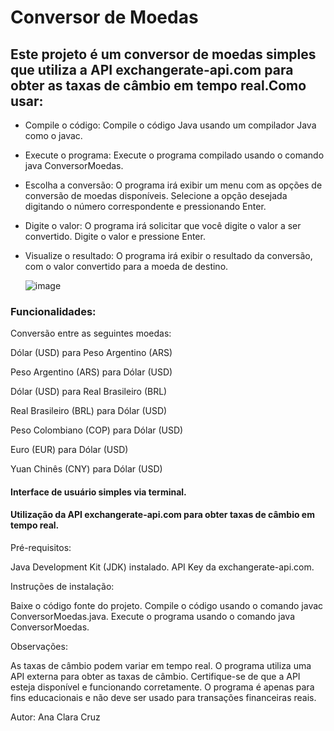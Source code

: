 # Conversor de Moedas
## Este projeto é um conversor de moedas simples que utiliza a API exchangerate-api.com para obter as taxas de câmbio em tempo real.Como usar:

* Compile o código: Compile o código Java usando um compilador Java como o javac.
* Execute o programa: Execute o programa compilado usando o comando java ConversorMoedas.
* Escolha a conversão: O programa irá exibir um menu com as opções de conversão de moedas disponíveis. Selecione a opção desejada digitando o número correspondente e pressionando Enter.
* Digite o valor: O programa irá solicitar que você digite o valor a ser convertido. Digite o valor e pressione Enter.
* Visualize o resultado: O programa irá exibir o resultado da conversão, com o valor convertido para a moeda de destino.

  ![image](https://github.com/user-attachments/assets/6e9c43af-300b-4a73-a50f-052f7de77607)


### Funcionalidades:

Conversão entre as seguintes moedas:

Dólar (USD) para Peso Argentino (ARS)

Peso Argentino (ARS) para Dólar (USD)

Dólar (USD) para Real Brasileiro (BRL)

Real Brasileiro (BRL) para Dólar (USD)

Peso Colombiano (COP) para Dólar (USD)

Euro (EUR) para Dólar (USD)

Yuan Chinês (CNY) para Dólar (USD)


#### Interface de usuário simples via terminal.
#### Utilização da API exchangerate-api.com para obter taxas de câmbio em tempo real.

Pré-requisitos:

Java Development Kit (JDK) instalado.
API Key da exchangerate-api.com.

Instruções de instalação:

Baixe o código fonte do projeto.
Compile o código usando o comando javac ConversorMoedas.java.
Execute o programa usando o comando java ConversorMoedas.

Observações:

As taxas de câmbio podem variar em tempo real.
O programa utiliza uma API externa para obter as taxas de câmbio. Certifique-se de que a API esteja disponível e funcionando corretamente.
O programa é apenas para fins educacionais e não deve ser usado para transações financeiras reais.

Autor:
Ana Clara Cruz

